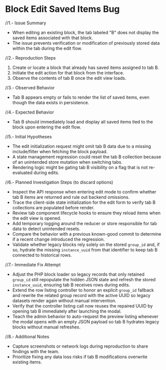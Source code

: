 # Block Edit Saved Items Bug

//1.- Issue Summary
- When editing an existing block, the tab labeled "B" does not display the saved items associated with that block.
- The issue prevents verification or modification of previously stored data within the tab during the edit flow.

//2.- Reproduction Steps
1. Create or locate a block that already has saved items assigned to tab B.
2. Initiate the edit action for that block from the interface.
3. Observe the contents of tab B once the edit view loads.

//3.- Observed Behavior
- Tab B appears empty or fails to render the list of saved items, even though the data exists in persistence.

//4.- Expected Behavior
- Tab B should immediately load and display all saved items tied to the block upon entering the edit flow.

//5.- Initial Hypotheses
- The edit initialization request might omit tab B data due to a missing include/filter when fetching the block payload.
- A state management regression could reset the tab B collection because of an unintended store mutation when switching tabs.
- Rendering logic might be gating tab B visibility on a flag that is not re-evaluated during edits.

//6.- Planned Investigation Steps (to discard options)
- Inspect the API response when entering edit mode to confirm whether tab B items are returned and rule out backend omissions.
- Trace the client-side state initialization for the edit form to verify tab B collections are populated before render.
- Review tab component lifecycle hooks to ensure they reload items when the edit view is opened.
- Add temporary logging around the reducer or store responsible for tab data to detect unintended resets.
- Compare the behavior with a previous known-good commit to determine if a recent change introduced the regression.
- Validate whether legacy blocks rely solely on the stored `group_id` and, if so, hydrate the missing `instance_uuid` from that identifier to keep tab B connected to historical rows.

//7.- Immediate Fix Attempt
- Adjust the PHP block loader so legacy records that only retained `group_id` still repopulate the hidden JSON state and refresh the stored `instance_uuid`, ensuring tab B receives rows during edits.
- Extend the row listing controller to honor an explicit `group_id` fallback and rewrite the related group record with the active UUID so legacy datasets render again without manual intervention.
- Verify that the controller listing call now reuses the repaired UUID by opening tab B immediately after launching the modal.
- Teach the admin behavior to auto-request the preview listing whenever the modal opens with an empty JSON payload so tab B hydrates legacy blocks without manual refreshes.

//8.- Additional Notes
- Capture screenshots or network logs during reproduction to share findings with the team.
- Prioritize fixing any data loss risks if tab B modifications overwrite existing items.
